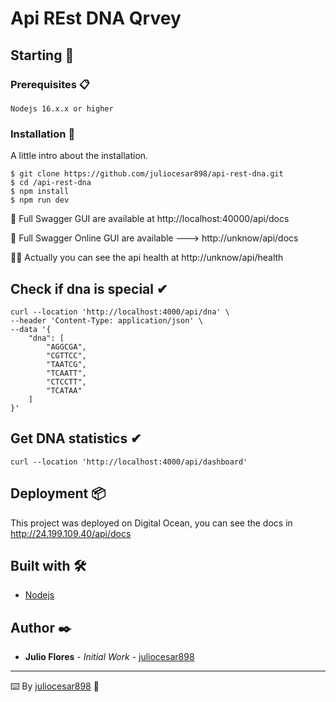 # Api REst DNA Qrvey

## Starting 🚀



### Prerequisites 📋

```
Nodejs 16.x.x or higher
```

### Installation 🔧


A little intro about the installation. 
```
$ git clone https://github.com/juliocesar898/api-rest-dna.git
$ cd /api-rest-dna
$ npm install
$ npm run dev
```

📘 Full Swagger GUI are available at http://localhost:40000/api/docs

📡 Full Swagger Online GUI are available ---> http://unknow/api/docs

🚀🚀 Actually you can see the api health at http://unknow/api/health


## Check if dna is special ✔
```
curl --location 'http://localhost:4000/api/dna' \
--header 'Content-Type: application/json' \
--data '{
    "dna": [
        "AGGCGA",
        "CGTTCC",
        "TAATCG",
        "TCAATT",
        "CTCCTT",
        "TCATAA"
    ]
}'
```

## Get DNA statistics ✔
```
curl --location 'http://localhost:4000/api/dashboard'
```

## Deployment 📦

This project was deployed on Digital Ocean, you can see the docs in http://24.199.109.40/api/docs

## Built with 🛠️

* [Nodejs](https://nodejs.org/es/docs) 


## Author ✒️

* **Julio Flores** - *Initial Work* - [juliocesar898](https://github.com/juliocesar898)



---
⌨️ By [juliocesar898](https://github.com/juliocesar898) 📘
